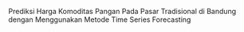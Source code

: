 Prediksi Harga Komoditas Pangan Pada Pasar Tradisional di Bandung dengan Menggunakan Metode Time Series Forecasting
